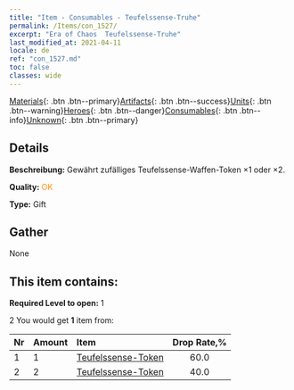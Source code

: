 ```yaml
---
title: "Item - Consumables - Teufelssense-Truhe"
permalink: /Items/con_1527/
excerpt: "Era of Chaos  Teufelssense-Truhe"
last_modified_at: 2021-04-11
locale: de
ref: "con_1527.md"
toc: false
classes: wide
---
```

 [Materials](/de/Items/){: .btn .btn--primary}[Artifacts](/de/Items/Artifacts/){: .btn .btn--success}[Units](/de/Items/Units/){: .btn .btn--warning}[Heroes](/de/Items/Heroes/){: .btn .btn--danger}[Consumables](/de/Items/Consumables/){: .btn .btn--info}[Unknown](/de/Items/Unknown/){: .btn .btn--primary}

## Details
 **Beschreibung:** Gewährt zufälliges Teufelssense-Waffen-Token ×1 oder ×2.

 **Quality:** <span style="color: #FF8C00">OK</span>

 **Type:** Gift

## Gather

  None

## This item contains:

 **Required Level to open:** 1

 2 You would get **1** item  from:

  | Nr | Amount |     Item    | Drop Rate,% |
  |:---|:-------|:------------|:---------:|
  | 1 | 1 | [Teufelssense-Token](/de/Items/con_984/) | 60.0 | 
  | 2 | 2 | [Teufelssense-Token](/de/Items/con_984/) | 40.0 | 
